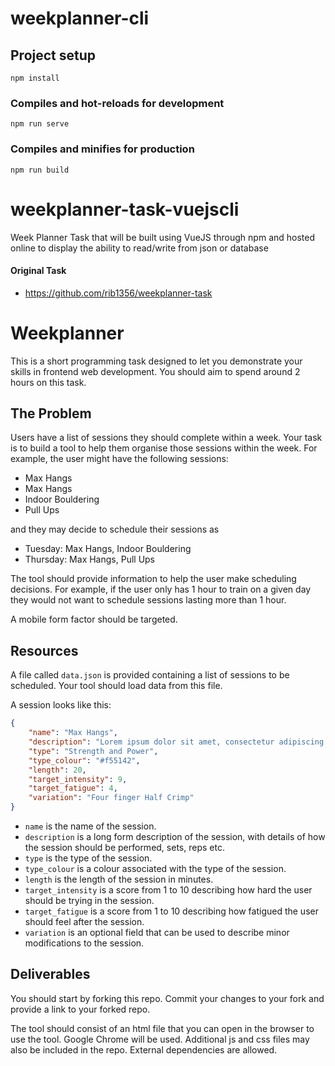 # weekplanner-cli

## Project setup
```
npm install
```

### Compiles and hot-reloads for development
```
npm run serve
```

### Compiles and minifies for production
```
npm run build
```
# weekplanner-task-vuejscli
Week Planner Task that will be built using VueJS through npm and hosted online to display the ability to read/write from json or database

#### Original Task
- https://github.com/rib1356/weekplanner-task

# Weekplanner

This is a short programming task designed to let you demonstrate your skills in frontend web development. You should aim to spend around 2 hours on this task.

## The Problem

Users have a list of sessions they should complete within a week. Your task is to build a tool to help them organise those sessions within the week. For example, the user might have the following sessions:

 - Max Hangs
 - Max Hangs
 - Indoor Bouldering
 - Pull Ups

 and they may decide to schedule their sessions as

  - Tuesday: Max Hangs, Indoor Bouldering
  - Thursday: Max Hangs, Pull Ups

The tool should provide information to help the user make scheduling decisions. For example, if the user only has 1 hour to train on a given day they would not want to schedule sessions lasting more than 1 hour.

A mobile form factor should be targeted.

## Resources

A file called `data.json` is provided containing a list of sessions to be scheduled. Your tool should load data from this file.

A session looks like this:

```json
{
    "name": "Max Hangs",
    "description": "Lorem ipsum dolor sit amet, consectetur adipiscing elit, sed do eiusmod tempor incididunt ut labore et dolore magna aliqua. Ut enim ad minim veniam, quis nostrud exercitation ullamco laboris nisi ut aliquip ex ea commodo consequat. Duis aute irure dolor in reprehenderit in voluptate velit esse cillum dolore eu fugiat nulla pariatur. Excepteur sint occaecat cupidatat non proident, sunt in culpa qui officia deserunt mollit anim id est laborum.",
    "type": "Strength and Power",
    "type_colour": "#f55142",
    "length": 20,
    "target_intensity": 9,
    "target_fatigue": 4,
    "variation": "Four finger Half Crimp"
}
```

 - `name` is the name of the session.
 - `description` is a long form description of the session, with details of how the session should be performed, sets, reps etc.
 - `type` is the type of the session.
 - `type_colour` is a colour associated with the type of the session.
 - `length` is the length of the session in minutes.
 - `target_intensity` is a score from 1 to 10 describing how hard the user should be trying in the session.
 - `target_fatigue` is a score from 1 to 10 describing how fatigued the user should feel after the session.
 - `variation` is an optional field that can be used to describe minor modifications to the session.

## Deliverables

You should start by forking this repo. Commit your changes to your fork and provide a link to your forked repo.

The tool should consist of an html file that you can open in the browser to use the tool. Google Chrome will be used. Additional js and css files may also be included in the repo. External dependencies are allowed.
